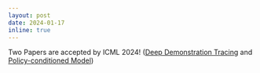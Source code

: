 ```yaml
---
layout: post
date: 2024-01-17
inline: true
---
```

Two Papers are accepted by ICML 2024! ([Deep Demonstration Tracing](https://osil-ddt.github.io/) and [Policy-conditioned Model](https://policy-conditioned-model.github.io))
